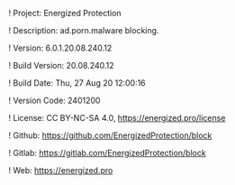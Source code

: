 ! Project: Energized Protection

! Description: ad.porn.malware blocking.

! Version: 6.0.1.20.08.240.12

! Build Version: 20.08.240.12

! Build Date: Thu, 27 Aug 20 12:00:16

! Version Code: 2401200

! License: CC BY-NC-SA 4.0, https://energized.pro/license

! Github: https://github.com/EnergizedProtection/block

! Gitlab: https://gitlab.com/EnergizedProtection/block


! Web: https://energized.pro
